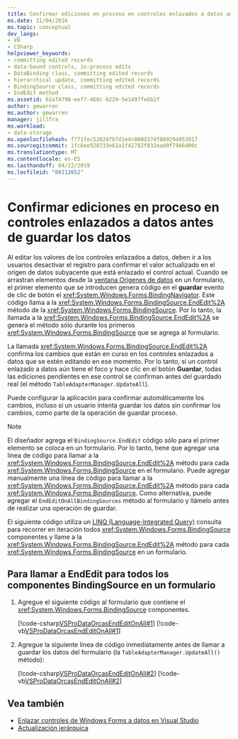 ```yaml
---
title: Confirmar ediciones en proceso en controles enlazados a datos antes de guardar los datos
ms.date: 11/04/2016
ms.topic: conceptual
dev_langs:
- VB
- CSharp
helpviewer_keywords:
- committing edited records
- data-bound controls, in-process edits
- DataBinding class, committing edited records
- hierarchical update, committing edited records
- BindingSource class, committing edited records
- EndEdit method
ms.assetid: 61af4798-eef7-468c-b229-5e1497febb2f
author: gewarren
ms.author: gewarren
manager: jillfra
ms.workload:
- data-storage
ms.openlocfilehash: f771fec52024fb7d1e4c000d374f08929d453917
ms.sourcegitcommit: 1fc6ee928733e61a1f42782f832ead9f7946d00c
ms.translationtype: MT
ms.contentlocale: es-ES
ms.lasthandoff: 04/22/2019
ms.locfileid: "60112652"
---
```

# <a name="commit-in-process-edits-on-data-bound-controls-before-saving-data"></a>Confirmar ediciones en proceso en controles enlazados a datos antes de guardar los datos

Al editar los valores de los controles enlazados a datos, deben ir a los usuarios desactivar el registro para confirmar el valor actualizado en el origen de datos subyacente que está enlazado el control actual. Cuando se arrastran elementos desde la [ventana Orígenes de datos](add-new-data-sources.md) en un formulario, el primer elemento que se introducen genera código en el **guardar** evento de clic de botón el <xref:System.Windows.Forms.BindingNavigator>. Este código llama a la <xref:System.Windows.Forms.BindingSource.EndEdit%2A> método de la <xref:System.Windows.Forms.BindingSource>. Por lo tanto, la llamada a la <xref:System.Windows.Forms.BindingSource.EndEdit%2A> se genera el método sólo durante los primeros <xref:System.Windows.Forms.BindingSource> que se agrega al formulario.

La llamada <xref:System.Windows.Forms.BindingSource.EndEdit%2A> confirma los cambios que están en curso en los controles enlazados a datos que se estén editando en ese momento. Por lo tanto, si un control enlazado a datos aún tiene el foco y hace clic en el botón **Guardar**, todas las ediciones pendientes en ese control se confirman antes del guardado real (el método `TableAdapterManager.UpdateAll`).

Puede configurar la aplicación para confirmar automáticamente los cambios, incluso si un usuario intenta guardar los datos sin confirmar los cambios, como parte de la operación de guardar proceso.

> [!NOTE]
> El diseñador agrega el `BindingSource.EndEdit` código sólo para el primer elemento se coloca en un formulario. Por lo tanto, tiene que agregar una línea de código para llamar a la <xref:System.Windows.Forms.BindingSource.EndEdit%2A> método para cada <xref:System.Windows.Forms.BindingSource> en el formulario. Puede agregar manualmente una línea de código para llamar a la <xref:System.Windows.Forms.BindingSource.EndEdit%2A> método para cada <xref:System.Windows.Forms.BindingSource>. Como alternativa, puede agregar el `EndEditOnAllBindingSources` método al formulario y llámelo antes de realizar una operación de guardar.

El siguiente código utiliza un [LINQ (Language-Integrated Query)](/dotnet/csharp/linq/) consulta para recorrer en iteración todos <xref:System.Windows.Forms.BindingSource> componentes y llame a la <xref:System.Windows.Forms.BindingSource.EndEdit%2A> método para cada <xref:System.Windows.Forms.BindingSource> en un formulario.

## <a name="to-call-endedit-for-all-bindingsource-components-on-a-form"></a>Para llamar a EndEdit para todos los componentes BindingSource en un formulario

1. Agregue el siguiente código al formulario que contiene el <xref:System.Windows.Forms.BindingSource> componentes.

     [!code-csharp[VSProDataOrcasEndEditOnAll#1](../data-tools/codesnippet/CSharp/commit-in-process-edits-on-data-bound-controls-before-saving-data_1.cs)]
     [!code-vb[VSProDataOrcasEndEditOnAll#1](../data-tools/codesnippet/VisualBasic/commit-in-process-edits-on-data-bound-controls-before-saving-data_1.vb)]

2. Agregue la siguiente línea de código inmediatamente antes de llamar a guardar los datos del formulario (la `TableAdapterManager.UpdateAll()` método):

     [!code-csharp[VSProDataOrcasEndEditOnAll#2](../data-tools/codesnippet/CSharp/commit-in-process-edits-on-data-bound-controls-before-saving-data_2.cs)]
     [!code-vb[VSProDataOrcasEndEditOnAll#2](../data-tools/codesnippet/VisualBasic/commit-in-process-edits-on-data-bound-controls-before-saving-data_2.vb)]

## <a name="see-also"></a>Vea también

- [Enlazar controles de Windows Forms a datos en Visual Studio](../data-tools/bind-windows-forms-controls-to-data-in-visual-studio.md)
- [Actualización jerárquica](../data-tools/hierarchical-update.md)